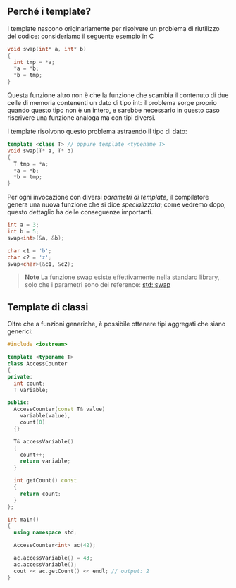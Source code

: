 ## Perché i template?
I template nascono originariamente per risolvere un problema di riutilizzo del
codice: consideriamo il seguente esempio in C
```c
void swap(int* a, int* b)
{
  int tmp = *a;
  *a = *b;
  *b = tmp;
}
```
Questa funzione altro non è che la funzione che scambia il contenuto di due
celle di memoria contenenti un dato di tipo int: il problema sorge proprio quando
questo tipo non è un intero, e sarebbe necessario in questo caso riscrivere una
funzione analoga ma con tipi diversi.

I template risolvono questo problema astraendo il tipo di dato:
```c++
template <class T> // oppure template <typename T>
void swap(T* a, T* b)
{
  T tmp = *a;
  *a = *b;
  *b = tmp;
}
```
Per ogni invocazione con diversi _parametri di template_, il compilatore genera
una nuova funzione che si dice _specializzata_; come vedremo dopo, questo
dettaglio ha delle conseguenze importanti.
```c++
int a = 3;
int b = 5;
swap<int>(&a, &b);

char c1 = 'b';
char c2 = 'z';
swap<char>(&c1, &c2);
```
> **Note** La funzione swap esiste effettivamente nella standard library, solo
> che i parametri sono dei reference: [std::swap](http://en.cppreference.com/w/cpp/algorithm/swap)

## Template di classi
Oltre che a funzioni generiche, è possibile ottenere tipi aggregati che siano
generici:
```c++
#include <iostream>

template <typename T>
class AccessCounter
{
private:
  int count;
  T variable;

public:
  AccessCounter(const T& value)
    variable(value),
    count(0)
  {}

  T& accessVariable()
  {
    count++;
    return variable;
  }

  int getCount() const
  {
    return count;
  }
};

int main()
{
  using namespace std;

  AccessCounter<int> ac(42);

  ac.accessVariable() = 43;
  ac.accessVariable();
  cout << ac.getCount() << endl; // output: 2
}
```

